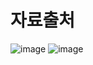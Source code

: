 # 자료출처
![image](https://github.com/cz5325/SunEnergy_Project/assets/128136853/48c11ac1-0db8-4d56-a57d-35ddbce90cc7)
![image](https://github.com/cz5325/SunEnergy_Project/assets/128136853/b0cc5eac-4004-4924-814b-79e70ee09bd5)

